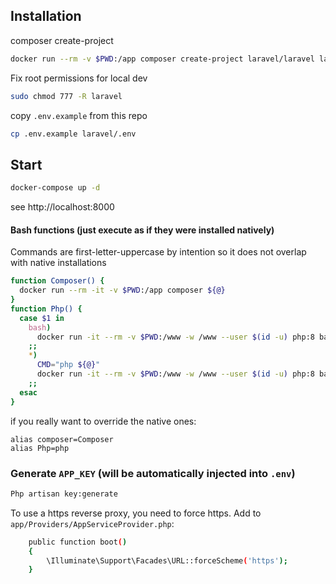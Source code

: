 ## Installation

composer create-project
```bash
docker run --rm -v $PWD:/app composer create-project laravel/laravel laravel
```

Fix root permissions for local dev

```bash
sudo chmod 777 -R laravel
```

copy `.env.example` from this repo
```bash
cp .env.example laravel/.env
```

## Start

```bash
docker-compose up -d
```
see http://localhost:8000


#### Bash functions (just execute as if they were installed natively)

Commands are first-letter-uppercase by intention so it does not overlap with native installations

```bash
function Composer() {
  docker run --rm -it -v $PWD:/app composer ${@}
}
function Php() {
  case $1 in
    bash) 
      docker run -it --rm -v $PWD:/www -w /www --user $(id -u) php:8 bash
    ;;
    *)
      CMD="php ${@}"
      docker run -it --rm -v $PWD:/www -w /www --user $(id -u) php:8 bash -c "${CMD}"
    ;;
  esac
}
```

if you really want to override the native ones:
```
alias composer=Composer
alias Php=php
```


### Generate `APP_KEY` (will be automatically injected into `.env`)

```bash
Php artisan key:generate
```

To use a https reverse proxy, you need to force https.
Add to `app/Providers/AppServiceProvider.php`:
```bash
    public function boot()
    {
        \Illuminate\Support\Facades\URL::forceScheme('https');
    }
```
